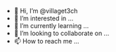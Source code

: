 - 👋 Hi, I’m @villaget3ch
- 👀 I’m interested in ...
- 🌱 I’m currently learning ...
- 💞️ I’m looking to collaborate on ...
- 📫 How to reach me ...

<!---
villaget3ch/villaget3ch is a ✨ special ✨ repository because its `README.md` (this file) appears on your GitHub profile.
You can click the Preview link to take a look at your changes.
--->
